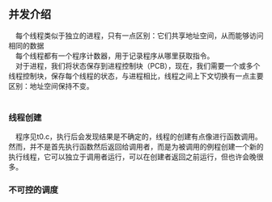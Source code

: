 ## 并发介绍
&ensp;&ensp;每个线程类似于独立的进程，只有一点区别：它们共享地址空间，从而能够访问相同的数据<br/>
&ensp;&ensp;每个线程都有一个程序计数器，用于记录程序从哪里获取指令。<br/>
&ensp;&ensp;对于进程，我们将状态保存到进程控制块（PCB），现在，我们需要一个或多个线程控制块，保存每个线程的状态，与进程相比，线程之间上下文切换有一点主要区别：地址空间保持不变。<br/>
&ensp;&ensp;
### 线程创建
&ensp;&ensp;程序见t0.c，执行后会发现结果是不确定的，线程的创建有点像进行函数调用。然而，并不是首先执行函数然后返回给调用者，而是为被调用的例程创建一个新的执行线程，它可以独立于调用者运行，可以在创建者返回之前运行，但也许会晚很多。
### 不可控的调度
&ensp;&ensp;